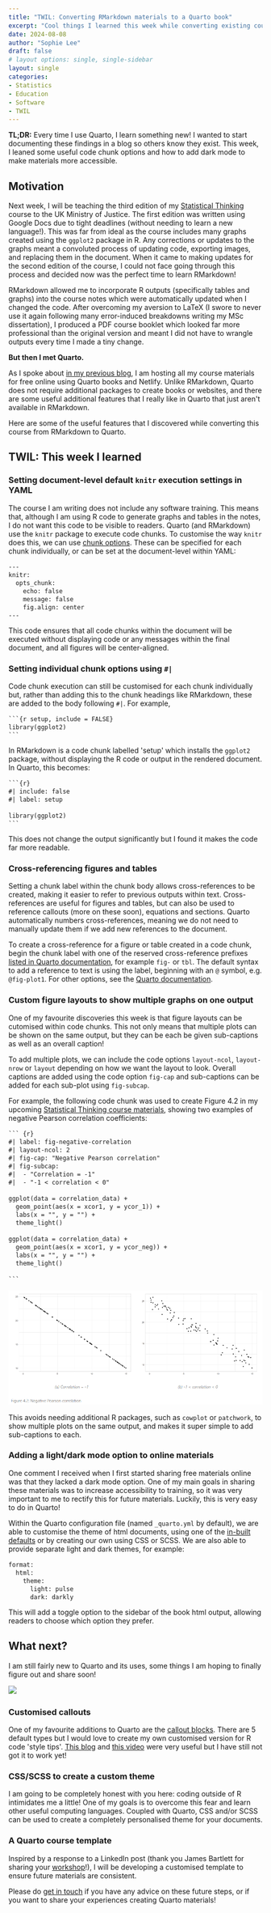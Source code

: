 ```yaml
---
title: "TWIL: Converting RMarkdown materials to a Quarto book"
excerpt: "Cool things I learned this week while converting existing course materials for Statistical Thinking from RMarkdown to Quarto."
date: 2024-08-08
author: "Sophie Lee"
draft: false
# layout options: single, single-sidebar
layout: single 
categories:
- Statistics
- Education
- Software
- TWIL
---
```


**TL;DR:** Every time I use Quarto, I learn something new! I wanted to start documenting these findings in a blog so others know they exist. This week, I leaned some useful code chunk options and how to add dark mode to make materials more accessible.

## Motivation
Next week, I will be teaching the third edition of my [Statistical Thinking](/courses/9_statistical_thinking/) course to the UK Ministry of Justice. The first edition was written using Google Docs due to tight deadlines (without needing to learn a new language!). This was far from ideal as the course includes many graphs created using the `ggplot2` package in R. Any corrections or updates to the graphs meant a convoluted process of updating code, exporting images, and replacing them in the document. When it came to making updates for the second edition of the course, I could not face going through this process and decided now was the perfect time to learn RMarkdown!

RMarkdown allowed me to incorporate R outputs (specifically tables and graphs) into the course notes which were automatically updated when I changed the code. After overcoming my aversion to LaTeX (I swore to never use it again following many error-induced breakdowns writing my MSc dissertation), I produced a PDF course booklet which looked far more professional than the original version and meant I did not have to wrangle outputs every time I made a tiny change.

**But then I met Quarto.**


As I spoke about [in my previous blog](/blog/quarto_training), I am hosting all my course materials for free online using Quarto books and Netlify. Unlike RMarkdown, Quarto does not require additional packages to create books or websites, and there are some useful additional features that I really like in Quarto that just aren't available in RMarkdown.

Here are some of the useful features that I discovered while converting this course from RMarkdown to Quarto.

## TWIL: This week I learned

### Setting document-level default `knitr` execution settings in YAML
The course I am writing does not include any software training. This means that, although I am using R code to generate graphs and tables in the notes, I do not want this code to be visible to readers. Quarto (and RMarkdown) use the `knitr` package to execute code chunks. To customise the way `knitr` does this, we can use [chunk options](https://yihui.org/knitr/options/). These can be specified for each chunk individually, or can be set at the document-level within YAML:

````
---
knitr:
  opts_chunk: 
    echo: false
    message: false
    fig.align: center
---
````

This code ensures that all code chunks within the document will be executed without displaying code or any messages within the final document, and all figures will be center-aligned.

### Setting individual chunk options using `#|` 
Code chunk execution can still be customised for each chunk individually but, rather than adding this to the chunk headings like RMarkdown, these are added to the body following `#|`. For example,

````
```{r setup, include = FALSE}
library(ggplot2)
```
````

In RMarkdown is a code chunk labelled 'setup' which installs the `ggplot2` package, without displaying the R code or output in the rendered document. In Quarto, this becomes:

````
```{r}
#| include: false
#| label: setup

library(ggplot2)
```
````

This does not change the output significantly but I found it makes the code far more readable. 

### Cross-referencing figures and tables
Setting a chunk label within the chunk body allows cross-references to be created, making it easier to refer to previous outputs within text. Cross-references are useful for figures and tables, but can also be used to reference callouts (more on these soon), equations and sections. Quarto automatically numbers cross-references, meaning we do not need to manually update them if we add new references to the document.

To create a cross-reference for a figure or table created in a code chunk, begin the chunk label with one of the reserved cross-reference prefixes [listed in Quarto documentation](https://quarto.org/docs/authoring/cross-references.html#reserved-prefixes), for example `fig-` or `tbl`. The default syntax to add a reference to text is using the label, beginning with an `@` symbol, e.g. `@fig-plot1`. For other options, see the [Quarto documentation](https://quarto.org/docs/authoring/cross-references.html#references).

### Custom figure layouts to show multiple graphs on one output
One of my favourite discoveries this week is that figure layouts can be cutomised within code chunks. This not only means that multiple plots can be shown on the same output, but they can be each be given sub-captions as well as an overall caption! 

To add multiple plots, we can include the code options `layout-ncol`, `layout-nrow` or `layout` depending on how we want the layout to look. Overall captions are added using the code option `fig-cap` and sub-captions can be added for each sub-plot using `fig-subcap`.

For example, the following code chunk was used to create Figure 4.2 in my upcoming [Statistical Thinking course materials](https://stats-thinking.netlify.app/04_comparisons#identifying-trends-between-two-numeric-variables), showing two examples of negative Pearson correlation coefficients:

````
``` {r}
#| label: fig-negative-correlation
#| layout-ncol: 2
#| fig-cap: "Negative Pearson correlation"
#| fig-subcap:
#|  - "Correlation = -1"
#|  - "-1 < correlation < 0"

ggplot(data = correlation_data) +
  geom_point(aes(x = xcor1, y = ycor_1)) +
  labs(x = "", y = "") +
  theme_light()

ggplot(data = correlation_data) +
  geom_point(aes(x = xcor1, y = ycor_neg)) +
  labs(x = "", y = "") +
  theme_light()

```
````

![](correlation_example.png)

This avoids needing additional R packages, such as `cowplot` or `patchwork`, to show multiple plots on the same output, and makes it super simple to add sub-captions to each.


### Adding a light/dark mode option to online materials
One comment I received when I first started sharing free materials online was that they lacked a dark mode option. One of my main goals in sharing these materials was to increase accessibility to training, so it was very important to me to rectify this for future materials. Luckily, this is very easy to do in Quarto! 

Within the Quarto configuration file (named `_quarto.yml` by default), we are able to customise the theme of html documents, using one of the [in-built defaults](https://bootswatch.com/) or by creating our own using CSS or SCSS. We are also able to provide separate light and dark themes, for example:

````
format:
  html:
    theme: 
      light: pulse
      dark: darkly
````

This will add a toggle option to the sidebar of the book html output, allowing readers to choose which option they prefer.

## What next?
I am still fairly new to Quarto and its uses, some things I am hoping to finally figure out and share soon!

![](https://i.giphy.com/media/v1.Y2lkPTc5MGI3NjExcG04Y2hyNW9icThkbzIyYm9yZ2x2bmdxY3k1Ymk5ODJ2a3p3cGl6MCZlcD12MV9pbnRlcm5hbF9naWZfYnlfaWQmY3Q9Zw/Q8rwlNTcDAU3MuUzd7/giphy.gif)

### Customised callouts 
One of my favourite additions to Quarto are the [callout blocks](https://quarto.org/docs/authoring/callouts.html). There are 5 default types but I would love to create my own customised version for R code 'style tips'. [This blog](https://www.andreashandel.com/posts/2023-06-13-custom-callouts-quarto/) and [this video](https://www.youtube.com/watch?v=DDQO_3R-q74) were very useful but I have still not got it to work yet!

### CSS/SCSS to create a custom theme
I am going to be completely honest with you here: coding outside of R intimidates me a little! One of my goals is to overcome this fear and learn other useful computing languages. Coupled with Quarto, CSS and/or SCSS can be used to create a completely personalised theme for your documents. 

### A Quarto course template
Inspired by a response to a LinkedIn post (thank you James Bartlett for sharing your [workshop](https://bartlettje.github.io/Booktem_demo/)!), I will be developing a customised template to ensure future materials are consistent.

Please do [get in touch](/contact) if you have any advice on these future steps, or if you want to share your experiences creating Quarto materials!


